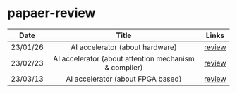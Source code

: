 # papaer-review
|Date|Title|Links|
|:----:|:-------:|:----:|
|23/01/26|AI accelerator (about hardware)|[review](https://github.com/asuan99/papaer-review/blob/laboratory/Reviews/AI%20accelerator.pdf)|
|23/02/23|AI accelerator (about attention mechanism & compiler) |[review](https://github.com/asuan99/papaer-review/blob/laboratory/Reviews/02_23.pdf)|
|23/03/13|AI accelerator (about FPGA based) |[review](https://github.com/asuan99/papaer-review/blob/laboratory/Reviews/03_13.pdf)|
